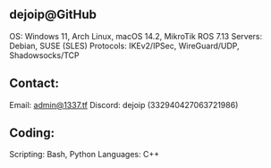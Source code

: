dejoip@GitHub
-------------
OS: Windows 11, Arch Linux, macOS 14.2, MikroTik ROS 7.13
Servers: Debian, SUSE (SLES)
Protocols: IKEv2/IPSec, WireGuard/UDP, Shadowsocks/TCP

Contact:
--------
Email: admin@1337.tf
Discord: dejoip (332940427063721986)

Coding:
-------
Scripting: Bash, Python
Languages: C++
